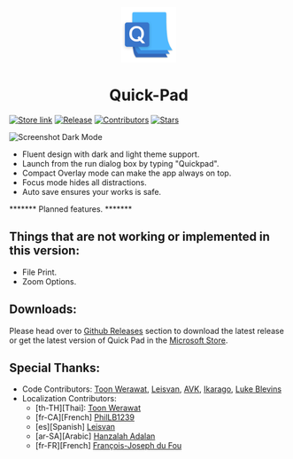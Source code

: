 <p align="center">
  <img alt="quickpad logo" src="./Quick Pad/Assets/Square44x44Logo.altform-unplated_targetsize-256.png" width="100px" />
  <h1 align="center">Quick-Pad</h1>
</p>

[![Store link](https://img.shields.io/badge/Microsoft%20Store-Download-orange.svg?style=flat-square)](https://www.microsoft.com/store/productId/9PDLWQHTLSV3)
[![Release](https://img.shields.io/github/release/UWPCommunity/Quick-Pad.svg?style=flat-square)](https://github.com/UWPCommunity/Quick-Pad/releases)
[![Contributors](https://img.shields.io/github/contributors/UWPCommunity/Quick-Pad?style=flat-square)](https://github.com/UWPCommunity/Quick-Pad/graphs/contributors)
[![Stars](https://img.shields.io/github/stars/UWPCommunity/Quick-Pad.svg?style=flat-square)](https://github.com/UWPCommunity/Quick-Pad/stargazers)

![Screenshot Dark Mode](https://github.com/UWPCommunity/Quick-Pad/blob/master/Screenshots/Dark%20theme.png)

* Fluent design with dark and light theme support.
* Launch from the run dialog box by typing "Quickpad".
* Compact Overlay mode can make the app always on top.
* Focus mode hides all distractions.
* Auto save ensures your works is safe.

******* Planned features. *******

## Things that are not working or implemented in this version:

* File Print.
* Zoom Options.

## Downloads:

Please head over to [Github Releases](https://github.com/UWPCommunity/Quick-Pad/releases) section to download the latest release or get the latest version of Quick Pad in the [Microsoft Store](https://www.microsoft.com/store/productId/9PDLWQHTLSV3).

## Special Thanks:

* Code Contributors: [Toon Werawat](https://github.com/ray199), [Leisvan](https://github.com/Leisvan), [AVK](https://github.com/avknaidu), [Ikarago](https://github.com/ikarago), [Luke Blevins](https://github.com/duke7553)
* Localization Contributors: 
    * [th-TH][Thai]: [Toon Werawat](https://github.com/ray1997)
    * [fr-CA][French] [PhilLB1239](https://github.com/PhilLB1239)
    * [es][Spanish] [Leisvan](https://github.com/Leisvan)
    * [ar-SA][Arabic] [Hanzalah Adalan](https://github.com/Hanzalah-Adalan)
    * [fr-FR][French] [François-Joseph du Fou](https://github.com/FJduFou)
